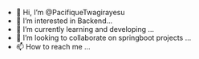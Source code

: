 - 👋 Hi, I’m @PacifiqueTwagirayesu
- 👀 I’m interested in Backend...
- 🌱 I’m currently learning and developing ...
- 💞️ I’m looking to collaborate on springboot projects ...
- 📫 How to reach me ...

<!---
PacifiqueTwagirayesu/PacifiqueTwagirayesu is a ✨ special ✨ repository because its `README.md` (this file) appears on your GitHub profile.
You can click the Preview link to take a look at your changes.
--->
